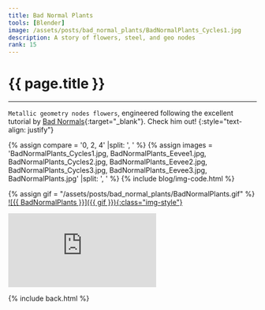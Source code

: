 ```yaml
---
title: Bad Normal Plants
tools: [Blender]
image: /assets/posts/bad_normal_plants/BadNormalPlants_Cycles1.jpg
description: A story of flowers, steel, and geo nodes
rank: 15
---
```


# **{{ page.title }}**
<hr class="short">

<code>Metallic geometry nodes flowers</code>, engineered following the excellent tutorial by [Bad Normals](https://www.youtube.com/c/BadNormals){:target="_blank"}. Check him out!
{:style="text-align: justify"}

{% assign compare = '0, 2, 4' |split: ', ' %}
{% assign images = 'BadNormalPlants_Cycles1.jpg, BadNormalPlants_Eevee1.jpg, BadNormalPlants_Cycles2.jpg, BadNormalPlants_Eevee2.jpg, BadNormalPlants_Cycles3.jpg, BadNormalPlants_Eevee3.jpg, BadNormalPlants.jpg' |split: ', ' %}
{% include blog/img-code.html %}

{% assign gif = "/assets/posts/bad_normal_plants/BadNormalPlants.gif" %}
<a href="{{ gif }}" target="_blank" style="display:block"> ![{{ BadNormalPlants }}]({{ gif }}){:class="img-style"} </a>

<div class="youtube">
    <iframe src="https://www.youtube.com/embed/o3NMBlE9LqQ" title="YouTube video player" frameborder="0" allow="accelerometer; autoplay; clipboard-write; encrypted-media; gyroscope; picture-in-picture; web-share" allowfullscreen ></iframe>
</div>

{% include back.html %}